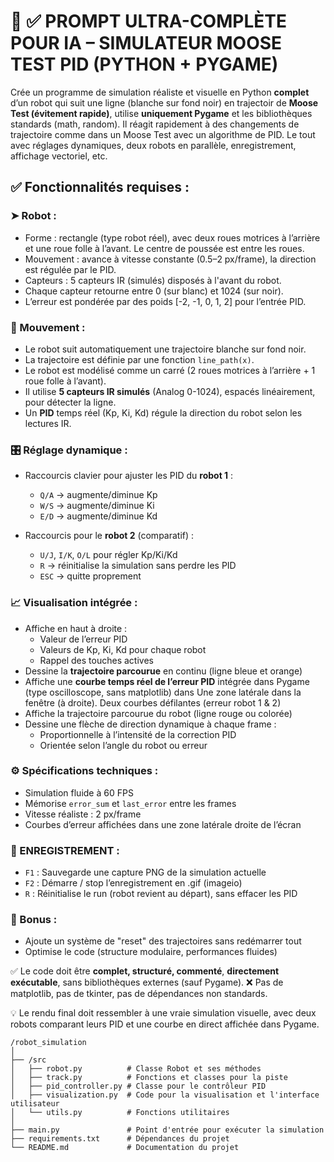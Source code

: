 # 🎯 **✅ PROMPT ULTRA-COMPLÈTE POUR IA – SIMULATEUR MOOSE TEST PID (PYTHON + PYGAME)**

Crée un programme de simulation réaliste et visuelle en Python **complet**  d’un robot qui suit une ligne (blanche sur fond noir) en trajectoir de **Moose Test (évitement rapide)**, utilise **uniquement Pygame** et les bibliothèques standards (math, random). Il réagit rapidement à des changements de trajectoire comme dans un Moose Test avec un algorithme de PID. Le tout avec réglages dynamiques, deux robots en parallèle, enregistrement, affichage vectoriel, etc.

## ✅ Fonctionnalités requises :

### ➤ Robot :

* Forme : rectangle (type robot réel), avec deux roues motrices à l’arrière et une roue folle à l’avant.
Le centre de poussée est entre les roues.
* Mouvement : avance à vitesse constante (0.5–2 px/frame), la direction est régulée par le PID.
* Capteurs : 5 capteurs IR (simulés) disposés à l'avant du robot.
* Chaque capteur retourne entre 0 (sur blanc) et 1024 (sur noir).
* L’erreur est pondérée par des poids [-2, -1, 0, 1, 2] pour l’entrée PID.

### 🔁 Mouvement :

* Le robot suit automatiquement une trajectoire blanche sur fond noir.
* La trajectoire est définie par une fonction `line_path(x)`.
* Le robot est modélisé comme un carré (2 roues motrices à l’arrière + 1 roue folle à l’avant).
* Il utilise **5 capteurs IR simulés** (Analog 0-1024), espacés linéairement, pour détecter la ligne.
* Un **PID** temps réel (Kp, Ki, Kd) régule la direction du robot selon les lectures IR.

### 🎛️ Réglage dynamique :

* Raccourcis clavier pour ajuster les PID du **robot 1** :

    * `Q/A` → augmente/diminue Kp
    * `W/S` → augmente/diminue Ki
    * `E/D` → augmente/diminue Kd
* Raccourcis pour le **robot 2** (comparatif) :

    * `U/J`, `I/K`, `O/L` pour régler Kp/Ki/Kd
    * `R` → réinitialise la simulation sans perdre les PID
    * `ESC` → quitte proprement

### 📈 Visualisation intégrée :

* Affiche en haut à droite :
    * Valeur de l’erreur PID
    * Valeurs de Kp, Ki, Kd pour chaque robot
    * Rappel des touches actives
* Dessine la **trajectoire parcourue** en continu (ligne bleue et orange)
* Affiche une **courbe temps réel de l’erreur PID** intégrée dans Pygame (type oscilloscope, sans matplotlib) dans Une zone latérale dans la fenêtre (à droite). Deux courbes défilantes (erreur robot 1 & 2)
* Affiche la trajectoire parcourue du robot (ligne rouge ou colorée)
* Dessine une flèche de direction dynamique à chaque frame :
    * Proportionnelle à l’intensité de la correction PID
    * Orientée selon l’angle du robot ou erreur

### ⚙️ Spécifications techniques :

* Simulation fluide à 60 FPS
* Mémorise `error_sum` et `last_error` entre les frames
* Vitesse réaliste : 2 px/frame
* Courbes d’erreur affichées dans une zone latérale droite de l’écran

### 💾 ENREGISTREMENT :
* `F1` : Sauvegarde une capture PNG de la simulation actuelle
* `F2` : Démarre / stop l’enregistrement en .gif (imageio)
* `R` : Réinitialise le run (robot revient au départ), sans effacer les PID

### 🧠 Bonus :

* Ajoute un système de "reset" des trajectoires sans redémarrer tout
* Optimise le code (structure modulaire, performances fluides)

✅ Le code doit être **complet, structuré, commenté**, **directement exécutable**, sans bibliothèques externes (sauf Pygame).
❌ Pas de matplotlib, pas de tkinter, pas de dépendances non standards.

💡 Le rendu final doit ressembler à une vraie simulation visuelle, avec deux robots comparant leurs PID et une courbe en direct affichée dans Pygame.

```
/robot_simulation
│
├── /src
│   ├── robot.py          # Classe Robot et ses méthodes
│   ├── track.py          # Fonctions et classes pour la piste
│   ├── pid_controller.py # Classe pour le contrôleur PID
│   ├── visualization.py  # Code pour la visualisation et l'interface utilisateur
│   └── utils.py          # Fonctions utilitaires
│
├── main.py               # Point d'entrée pour exécuter la simulation
├── requirements.txt      # Dépendances du projet
└── README.md             # Documentation du projet

```
